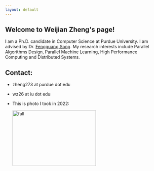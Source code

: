 ```yaml
---
layout: default
---
```


## Welcome to Weijian Zheng's page!

I am a Ph.D. candidate in Computer Science at Purdue University. I am advised by Dr. [Fengguang Song](https://cs.iupui.edu/~fgsong/). My research interests include Parallel Algorithms Design, Parallel Machine Learning, High Performance Computing and Distributed Systems.
   
## Contact:

* zheng273 at purdue dot edu
* wz26 at iu dot edu

* This is photo I took in 2022:
  
  <img src="photos/2022/fall02.JPG" alt="fall" width="270" height="180"/>
